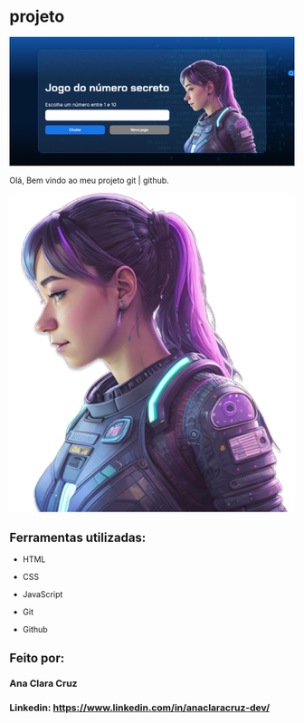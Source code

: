 # projeto

![alt text](foto-jogo-secreto.png)

Olá, Bem vindo ao meu projeto git | github.

![alt text](img/ia.png)

## Ferramentas utilizadas:

* HTML

* CSS

* JavaScript

* Git

* Github

## Feito por:

### Ana Clara Cruz

### Linkedin: https://www.linkedin.com/in/anaclaracruz-dev/
